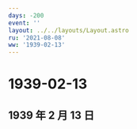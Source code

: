 ```yaml
---
days: -200
event: ''
layout: ../../layouts/Layout.astro
ru: '2021-08-08'
ww: '1939-02-13'
---
```


# 1939-02-13

## 1939 年 2 月 13 日